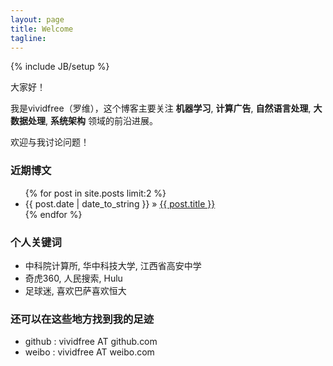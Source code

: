 ```yaml
---
layout: page
title: Welcome
tagline: 
---
```

{% include JB/setup %}

大家好！

我是vividfree（罗维），这个博客主要关注 **机器学习**, **计算广告**, **自然语言处理**, **大数据处理**, **系统架构** 领域的前沿进展。

欢迎与我讨论问题！

### 近期博文

<ul class="posts">
  {% for post in site.posts limit:2 %}
    <li><span>{{ post.date | date_to_string }}</span> &raquo; <a href="{{ BASE_PATH }}{{ post.url }}">{{ post.title }}</a></li>
  {% endfor %}
</ul>

### 个人关键词

+ 中科院计算所, 华中科技大学, 江西省高安中学
+ 奇虎360, 人民搜索, Hulu
+ 足球迷, 喜欢巴萨喜欢恒大

### 还可以在这些地方找到我的足迹

+ github : vividfree AT github.com
+ weibo  : vividfree AT weibo.com
